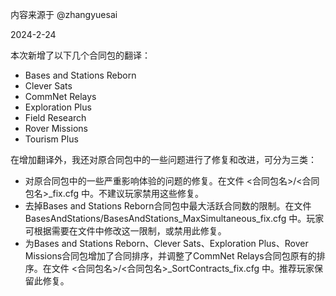 内容来源于 @zhangyuesai

2024-2-24

本次新增了以下几个合同包的翻译：
- Bases and Stations Reborn
- Clever Sats
- CommNet Relays
- Exploration Plus
- Field Research
- Rover Missions
- Tourism Plus

在增加翻译外，我还对原合同包中的一些问题进行了修复和改进，可分为三类：
- 对原合同包中的一些严重影响体验的问题的修复。在文件 <合同包名>/<合同包名>_fix.cfg 中。不建议玩家禁用这些修复。
- 去掉Bases and Stations Reborn合同包中最大活跃合同数的限制。在文件 BasesAndStations/BasesAndStations_MaxSimultaneous_fix.cfg 中。玩家可根据需要在文件中修改这一限制，或禁用此修复。
- 为Bases and Stations Reborn、Clever Sats、Exploration Plus、Rover Missions合同包增加了合同排序，并调整了CommNet Relays合同包原有的排序。在文件 <合同包名>/<合同包名>_SortContracts_fix.cfg 中。推荐玩家保留此修复。
